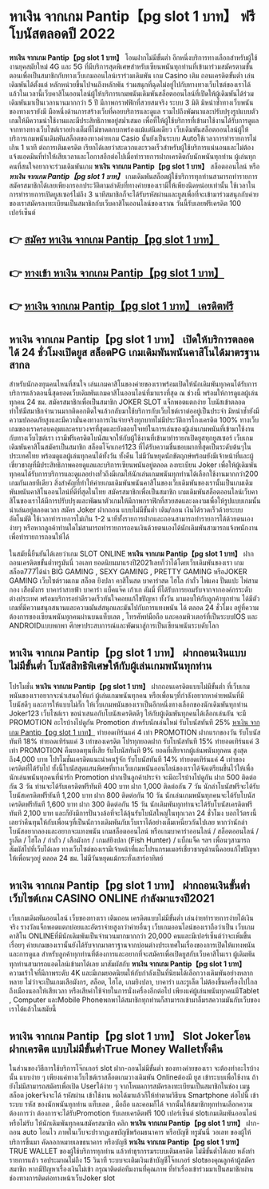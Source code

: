 # หาเงิน จากเกม Pantip【pg slot 1 บาท】  ฟรีโบนัสตลอดปี 2022

**หาเงิน จากเกม Pantip【pg slot 1 บาท】** โอนฝากไม่มีขั้นต่ำ  อีกหนึ่งบริการทางเลือกสำหรับผู้ใช้งานยุคสมัยใหม่ 4G และ 5G ที่มีบริการสุดพิเศษสำหรับเซียนพนันทุกท่านที่เข้ามาร่วมสมัครตามขั้นตอนเพื่อเป็นสมาชิกกับทางเว็บเกมออนไลน์เราร่วมเดิมพัน เกม Casino  เติม ถอนเครดิตขั้นต่ำ เล่นเดิมพันได้ตั้งแต่ หลักหน่วยขึ้นไปจนถึงหลักพัน ร่วมสนุกที่ฉุดไม่อยู่ไปกับทางทางเว็บไซต์ของเราได้แล้วในเวลานี้เว็บคาสิโนออนไลน์ผู้ให้บริการเกมพนันเดิมพันสล็อตออนไลน์ที่เปิดให้ผู้เดิมพันได้ร่วมเดิมพันมาเป็นเวลานานมากกว่า 5 ปี มีภาพกราฟฟิกที่สวยสมจริง ระบบ 3 มิติ
มิหนำซ้ำทางเว็บพนันของทางเรายังมี มือหนึ่งด้านการสร้างเว็บที่คอยบริการและดูแล  รวมไปถึงพัฒนาและปรับปรุงรูปแบบตัวเกมให้มีความน่าใช้งานและมีประสิทธิภาพอยู่สม่ำเสมอ เพื่อที่ให้ผู้ใช้บริการที่เข้ามาใช้งานได้รับการดูแลจากทางทางเว็บไซต์เราอย่างเต็มที่ไม่ขาดตกบกพร่องแม้แต่นิดเดียว เว็บเดิมพันสล็อตออนไลน์ผู้ให้บริการเกมพนันเดิมพันสล็อตของทางค่ายเกม Casio นั้นยังเป็นระบบ Autoใช้เวลาการทำรายการไม่เกิน 1 นาที ต่อการเติมเครดิต เรียกได้เลยว่าสะดวกและรวดเร็วสำหรับผู้ใช้บริการแน่นอนและไม่ต้องแจ้งแอดมินที่ทำให้เสียเวลาและโอกาสอีกต่อไปเมื่อทำรายการฝากเครดิตกับนักพนันทุกท่าน
ผู้เล่นทุกคนที่สนใจอยากจะร่วมเดิมพันเกม **หาเงิน จากเกม Pantip【pg slot 1 บาท】** สล็อตออนไลน์ หรือ ***หาเงิน จากเกม Pantip【pg slot 1 บาท】*** เกมเดิมพันสล็อตผู้ใช้บริการทุกท่านสามารถทำรายการสมัครสมาชิกได้เลยเพียงกรอกประวัติตามลำดับที่ทางค่ายของเรามีให้เพียงนิดหน่อยเท่านั้น ใช้เวลาในการทำรายการเปิดยูสเซอร์ไม่ถึง 3 นาทีสมาชิกก็จะได้รับรหัสผ่านและยูสเพื่อที่จะเข้ามาร่วมสนุกกับค่ายของเราสมัครลงทะเบียนเป็นสมาชิกกับเว็บคาสิโนออนไลน์ของเราณ วันนี้รับเลยฟรีเครดิต 100 เปอร์เซ็นต์ 

## 👉 [สมัคร หาเงิน จากเกม Pantip【pg slot 1 บาท】](https://archa888.com/)
## 👉 [ทางเข้า หาเงิน จากเกม Pantip【pg slot 1 บาท】](https://archa888.com/)
## 👉 [หาเงิน จากเกม Pantip【pg slot 1 บาท】 เครดิตฟรี](https://archa888.com/)

## หาเงิน จากเกม Pantip【pg slot 1 บาท】 เปิดให้บริการตลอด ได้ 24 ชั่วโมงเปิดยูส สล็อตPG เกมเดิมพันพนันคาสิโนได้มาตรฐานสากล

สำหรับนักลงทุนคนไหนที่สนใจ เล่นเกมคาสิโนของค่ายของเราพร้อมเปิดให้นักเดิมพันทุกคนได้รับการบริการแล้วตอนนี้สุดยอดเว็บเดิมพันเกมคาสิโนออนไลน์ที่มาแรงที่สุด ณ ช่วงนี้ พร้อมให้การดูแลผู้เล่นทุกคน 24 ชม. สมัครสมาชิกเพื่อเป็นสมาชิก JOKER SLOT แจ็กพอตแตกง่าย โบนัสเข้าตลอด ทำให้มีสมาชิกจำนวนมากติดอกติดใจแล้วกลับมาใช้บริการกับเว็บไซต์เราต่ออยู่เป็นประจำ มิหนำซ้ำยังมีความปลอดภัยสูงและมีความั่นคงทางการเงินจ่ายจริงทุกบาทไม่มีประวัติการโกงเครดิต 100% ทางเว็บเกมของเราครอบคลุมและครบวงจรที่สุดและยังตอบโจทย์ในการเล่นของผู้เล่นเกมพนันที่เข้ามาใช้งานกับทางเว็บไซต์เรา
เรามีฟรีเครดิตโบนัสแจกให้กับผู้ใช้งานที่เข้ามาทำรายกเปิดยูสทุกยูสเซอร์ เว็บเกมเดิมพันคาสิโนสมัครเป็นสมาชิก สล็อตโจ๊กเกอร์123 ที่ได้รับความชื่นชอบมากที่สุดเป็นระดับต้นๆในประเทศไทย พร้อมดูแลผู้เล่นทุกคนได้ทั้งวัน ทั้งคืน ไม่มีวันหยุดนักขัตฤกษ์พร้อมยังมีเจ้าหน้าที่และผู้เชี่ยวชาญที่มีประสิทธิภาพคอยดูแลและบริการเซียนพนันอยู่ตลอด ลงทะเบียน Joker เพื่อให้ผู้เดิมพันทุกคนได้รับการบริการและดูแลอย่างทั่วถึงมีเกมให้นักเล่นเกมพนันทุกท่านได้เลือกใช้งานมากกว่า200 เกมกันเลยทีเดียว
สิ่งสำคัญที่ทำให้ค่ายเกมเดิมพันพนันคาสิโนของเว็บเดิมพันของเรานั้นเป็นเกมเดิมพันพนันคาสิโนออนไลน์ที่ดีที่สุดในไทย สมัครสมาชิกเพื่อเป็นสมาชิก  เกมเดิมพันสล็อตออนไลน์เว็บคาสิโนของเราได้มีการปรับปรุงและพัฒนาตัวเกมให้มีภาพกราฟิกที่สวยสดและงดงามเพื่อให้รูปแบบเกมนั้นน่าเล่นอยู่ตลอดเวลา สมัคร Joker ฝากถอน แบบไม่มีขั้นต่ำ เติม/ถอน เงินได้รวดเร็วด้วยระบบอัตโนมัติ ใช้เวลาทำรายการไม่เกิน 1-2 นาทีทั้งรายการฝากและถอนสามารถทำรายการได้ด้วยตนเองง่ายๆ หรือหากลูกค้าท่านใดไม่สามารถทำรายการถอนเงินด้วยตนเองได้นักเดิมพันสามารถแจ้งพนักงานเพื่อทำรายการถอนให้ได้

ในสมัยนี้ยืนยันได้เลยว่าเกม SLOT ONLINE  **หาเงิน จากเกม Pantip【pg slot 1 บาท】** ฝากถอนเครดิตขขั้นต่ำทรูมันนี่ วอเลท ยอดนิยมมาแรงปี2021เลยก็ว่าได้โดยเว็บเดิมพันของเรา เกมสล็อต777ได้นำ BIG GAMING , SEXY GAMING , PRETTY GAMING หรือJOKER GAMING เว็บไซต์รวมเกม สล็อต ยิงปลา คาสิโนสด บาคาร่าสด ไฮโล กำถั่ว ไพ่แคง ปั่นแปะ ไพ่สามกอง เสือมังกร บาคาร่าสายฟ้า บาคาร่า แบ็คแจ๊ค เก้าเก ดัมมี่ ที่ได้รับการยอมรับจากจากองค์กรระดับต่างประเทศ พร้อมบริการอย่าดีรวดเร็วทันใจคอยแก้ไขปัญหา ทั้งวัน มามอบให้กับลูกค้าทุกท่าน ได้มีตัวเกมที่มีความสนุกสนานและความมันส์สนุกและมันไปกับการแทงพนัน ได้ ตลอด 24 ชั่วโมง อยู่ที่ความต้องการของเซียนพนันทุกคนผ่านบนแท็บเลต , โทรศัพท์มือถือ และคอมพิวเตอร์ที่เป็นระบบIOS และ ANDROIDแบบพกพา ศึกษาประสบการณ์และพัฒนาสู่การเป็นเซียนพนันระบดับโลก

## หาเงิน จากเกม Pantip【pg slot 1 บาท】 ฝากถอนเงินแบบไม่มีขั้นต่ำ โบนัสสิทธิพิเศษให้กับผู้เล่นเกมพนันทุกท่าน

โปรโมชั่น **หาเงิน จากเกม Pantip【pg slot 1 บาท】** ฝากถอนเครดิตแบบไม่มีขั้นต่ำ ที่เว็บเกมพนันของเราอยากจะนำเสนอให้แก่  ผู้เล่นเกมพนันทุกคน หรือเพื่อนๆที่กำลังอยากหาค่ายพนันที่มี โบนัสดีๆ และการให้แบบไม่กั๊ก ให้เว็บเกมพนันของเราเป็นอีกหนึ่งทางเลือกของนักเดิมพันทุกท่าน Joker123 เว็บไซต์เรา ขอนำเสนอกับโบนัสเครดิตดีๆ ให้กับผู้เดิมพันทุกคนได้เลือกเล่นกัน จะมี PROMOTION อะไรบ้างไปดูกัน
 Promotion สำหรับนักเล่นใหม่ รับโบนัสทันที 25% [หาเงิน จากเกม Pantip【pg slot 1 บาท】](https://archa888.com/) ทำยอดเทิร์นแค่ 4 เท่า
 PROMOTION ฝากแรกของวัน รับโบนัสทันที 18% ทำยอดเทิร์นแค่ 3 เท่าของเครดิต
โปรทุกยอดฝาก รับโบนัสทันที 15% ทำยอดเทิร์นแค่ 3 เท่า
 PROMOTION คืนยอดทุนที่เสีย รับโบนัสทันที 9% ยอดที่เสียจากผู้เล่นพนันทุกคน สูงสุดถึง4,000 บาท
โปรโมชั่นเครดิตแนะนำคนรู้จัก รับโบนัสทันที 14% ทำยอดเทิร์นแค่ 4 เท่าของเครดิตที่ได้รับไป
ทั้งนี้โบนัสสุดแสนพิศษที่ทางเว็บเกมพนันออนไลน์ของเราได้จัดเตรียมขึ้นไว้ให้เพื่อนักเล่นพนันทุกคนที่น่ารัก  Promotion ฝากเป็นลูกค้าประจำ จะมีอะไรบ้างไปดูกัน
ฝาก 500 ติดต่อกัน 3 วัน ท่านจะได้รับเครดิตฟรีทันที 400 บาท
ฝาก 1,000 ติดต่อกัน 7 วัน นักล่าโบนัสฟรีจะได้รับโบนัสเครดิตฟรีทันที 1,200 บาท
ฝาก 800 ติดต่อกัน 10 วัน นักเล่นเกมพนันทุกคนจะได้รับโบนัสเครดิตฟรีทันที 1,600 บาท
ฝาก 300 ติดต่อกัน 15 วัน นักเดิมพันทุกท่านจะได้รับโบนัสเครดิตฟรีทันที 2,100 บาท
และก็ยังมีการปั่นวงล้อที่จะได้ลุ้นรับโบนัสใหญ่ในทุกเวลา 24 ชั่วโมง บอกไว้ตรงนี้เลยว่าคืนทุนให้กับเพื่อนๆที่เป็นนักวางเดิมพันกับเว็บเราได้อย่างเต็มเหนี่ยวกันไปเลย หากว่านักล่าโบนัสอยากลองและอยากจะแทงพนัน เกมสล็อตออนไลน์ หรือเกมบาคาร่าออนไลน์ / สล็อตออนไลน์ / รูเล็ต / ไฮโล / กำถั่ว / เสือมังกร / เกมส์ยิงปลา (Fish Hunter) / แบ็กแจ็ค ฯลฯ เพื่อนๆสามารถสัมผัสไปที่เว็บได้เลย ทางเว็บไซต์ของเรามีเจ้าหน้าที่และโปรแกรมเมอร์เชี่ยวชาญด้านนี้คอยแก้ไขปัญหาให้เพื่อนๆอยู่ ตลอด 24 ชม. ไม่มีวันหยุดแม้กระทั่งเสาร์อาทิตย์

## หาเงิน จากเกม Pantip【pg slot 1 บาท】 ฝากถอนเงินขั้นต่ำ  เว็บไซต์เกม CASINO ONLINE กำลังมาแรงปี2021

เว็บเกมเดิมพันออนไลน์ เว็บของทางเรา เติมถอน เครดิตแบบไม่มีขั้นต่ำ เล่นง่ายทำรายการง่ายได้เงินจริง รางวัลแจ็กพอตแตกบ่อยและอัตราจ่ายสูงกว่าค่ายอื่นๆ เว็บเกมออนไลน์ของเราถือว่าเป็น เว็บเกมคาสิโน ONLINEที่มีนักเดิมพันเป็นจำนวนมากมากกว่า 20,000 คนและมีเปอร์เซ็นต์ว่าจะเพิ่มขึ้นเรื่อยๆ ค่ายเกมของเรานั้นยังได้รับจากมาตราฐานจากบ่อนต่างประเทศในเรื่องของการเปิดให้แทงพนันและการดูแล สำหรับลูกค้าทุกท่านที่ต้องการและอยากที่จะสมัครเพื่อเปิดยูสกับเว็บคาสิโนเรา ผู้เดิมพันทุกท่านสามารถแอดไลน์เข้ามาได้เลย
	มาสัมผัสกับ **หาเงิน จากเกม Pantip【pg slot 1 บาท】** ความเร้าใจที่มีภาพระดับ 4K และมีเกมยอดนิยมให้กับกำลังเป็นที่นิยมได้เลือกวางเดิมพันอย่างหลากหลาย  ไม่ว่าจะเป็นเกมเสือมังกร, สล็อต, ไฮโล, เกมยิงปลา, บาคาร่า และรูเล็ต ไม่ต้องขึ้นเครื่องไปไกลถึงเมืองนอกให้เสียเวลา หรือเสียค่าใช้จ่ายในการนั่งเครื่องอีกต่อไป เพียงแค่ผู้เล่นพนันทุกคนมีTablet , Computer และMobile Phoneพกพาได้สมาชิกทุกท่านก็สามารถเข้ามาลิ้มรสความมันกับเว็บของเราได้แล้วในสมัยนี้

## หาเงิน จากเกม Pantip【pg slot 1 บาท】 Slot Jokerโอนฝากเครดิต แบบไม่มีขั้นต่ำTrue Money Walletทั้งคืน

ในส่วนของวิธีการใช้บริการโจ๊กเกอร์ slot ฝาก-ถอนไม่มีขั้นต่ำ ของทางค่ายของเรา จะต้องทำอะไรบ้างนั้น แบบง่าย ๆ เพียงแค่ทางเว็บไซต์เราสล็อตเกมวางเดิมพัน Onlineต้องมี ยูส เข้าระบบเพื่อใช้งาน ถ้ายังไม่มีสามารถสมัครเพื่อเปิด Userได้ง่าย ๆ จากโหมดการสมัครลงทะเบียนเป็นสมาชิกในช่อง เมนู สล็อต jokerจึงจะได้ รหัสผ่าน เข้าใช้งาน พอได้มาแล้วก็ให้ทำตามวิธีบน Smartphone  ต่อไปนี้
เข้าระบบ รหัส  ของนักพนันทุกท่าน แท็บเลต , มือถือ และคอมก็ได้
จากนั้นให้สมาชิกทุกท่านเลือกความต้องการว่า ต้องการจะได้รับPromotion รับเลยเครดิตฟรี 100 เปอร์เซ็นต์ slotเกมเดิมพันออนไลน์หรือไม่รับ
ให้นักเดิมพันทุกคนสมัครสมาชิก คลิก **หาเงิน จากเกม Pantip【pg slot 1 บาท】** ฝาก-ถอน auto โอนไว ภาพในเว็บจะปรากฏเลขบัญชีพร้อมธนาคาร หรือบัญชี ทรูมันนี่ วอเลท ของผู้ให้บริการขึ้นมา
คัดลอกหมายเลขธนาคาร หรือบัญชี **หาเงิน จากเกม Pantip【pg slot 1 บาท】** TRUE WALLET ของผู้ใช้บริการทุกท่าน แล้วทำธุรกรรมระบบเติมเครดิต ไม่มีขั้นต่ำได้เลย
หลังทำรายการแล้ว รอประมาณไม่ถึง 15 วินาที ระบบจะเติมเงินเข้าบัญชีโจ๊กเกอร์ slotของคุณลูกค้าผู้สมัครสมาชิก
หากมีปัญหาเรื่องเงินไม่เข้า กรุณาติดต่อทีมงานที่คุณภาพ ที่ทำเรื่องเข้าร่วมมาเป็นสมาชิกผ่านช่องทางการติดต่อทางหน้าเว็บJoker slot


